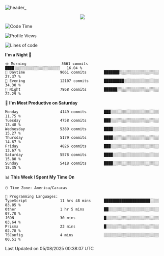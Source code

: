 ![header_](https://github.com/user-attachments/assets/4010d822-ccdc-4198-b608-18c773338d18)


<p align="center">
  <a href="http://www.github.com/thevacs">
    <img src="https://github-readme-streak-stats.herokuapp.com/?user=thevacs&stroke=ffffff&background=1c1917&ring=0891b2&fire=0891b2&currStreakNum=ffffff&currStreakLabel=0891b2&sideNums=ffffff&sideLabels=ffffff&dates=ffffff&hide_border=true" />
  </a>
</p>

<!--START_SECTION:waka-->
![Code Time](http://img.shields.io/badge/Code%20Time-3%2C611%20hrs%2041%20mins-blue)

![Profile Views](http://img.shields.io/badge/Profile%20Views-1-blue)

![Lines of code](https://img.shields.io/badge/From%20Hello%20World%20I%27ve%20Written-6.2%20million%20lines%20of%20code-blue)

**I'm a Night 🦉** 

```text
🌞 Morning                5661 commits        ████░░░░░░░░░░░░░░░░░░░░░   16.04 % 
🌆 Daytime                9661 commits        ███████░░░░░░░░░░░░░░░░░░   27.37 % 
🌃 Evening                12107 commits       █████████░░░░░░░░░░░░░░░░   34.30 % 
🌙 Night                  7868 commits        ██████░░░░░░░░░░░░░░░░░░░   22.29 % 
```
📅 **I'm Most Productive on Saturday** 

```text
Monday                   4149 commits        ███░░░░░░░░░░░░░░░░░░░░░░   11.75 % 
Tuesday                  4758 commits        ███░░░░░░░░░░░░░░░░░░░░░░   13.48 % 
Wednesday                5389 commits        ████░░░░░░░░░░░░░░░░░░░░░   15.27 % 
Thursday                 5179 commits        ████░░░░░░░░░░░░░░░░░░░░░   14.67 % 
Friday                   4826 commits        ███░░░░░░░░░░░░░░░░░░░░░░   13.67 % 
Saturday                 5578 commits        ████░░░░░░░░░░░░░░░░░░░░░   15.80 % 
Sunday                   5418 commits        ████░░░░░░░░░░░░░░░░░░░░░   15.35 % 
```


📊 **This Week I Spent My Time On** 

```text
🕑︎ Time Zone: America/Caracas

💬 Programming Languages: 
TypeScript               11 hrs 48 mins      █████████████████████░░░░   83.85 % 
Other                    1 hr 5 mins         ██░░░░░░░░░░░░░░░░░░░░░░░   07.70 % 
JSON                     30 mins             █░░░░░░░░░░░░░░░░░░░░░░░░   03.64 % 
Prisma                   23 mins             █░░░░░░░░░░░░░░░░░░░░░░░░   02.78 % 
TSConfig                 4 mins              ░░░░░░░░░░░░░░░░░░░░░░░░░   00.51 % 
```


 Last Updated on 05/08/2025 00:38:07 UTC
<!--END_SECTION:waka-->
